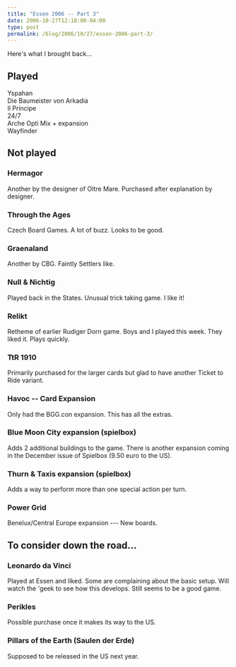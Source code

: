 ```yaml
---
title: "Essen 2006 -- Part 3"
date: 2006-10-27T12:18:00-04:00
type: post
permalink: /blog/2006/10/27/essen-2006-part-3/
---
```

Here's what I brought back...

## Played

Yspahan  
Die Baumeister von Arkadia  
Il Principe  
24/7  
Arche Opti Mix + expansion  
Wayfinder
  
## Not played

### Hermagor 

Another by the designer of Oltre Mare. Purchased after explanation by designer.

### Through the Ages

Czech Board Games. A lot of buzz. Looks to be good.

### Graenaland

Another by CBG. Faintly Settlers like.

### Null & Nichtig

Played back in the States. Unusual trick taking game. I like it!

### Relikt

Retheme of earlier Rudiger Dorn game. Boys and I played this week. They liked it. Plays quickly.

### TtR 1910

Primarily purchased for the larger cards but glad to have another Ticket to Ride variant.

### Havoc -- Card Expansion

Only had the BGG.con expansion. This has all the extras.

### Blue Moon City expansion (spielbox)

Adds 2 additional buildings to the game. There is another expansion coming in the December issue of Spielbox (9.50 euro to the US).

### Thurn & Taxis expansion (spielbox)

Adds a way to perform more than one special action per turn.

### Power Grid

Benelux/Central Europe expansion --- New boards.

## To consider down the road...

### Leonardo da Vinci

Played at Essen and liked. Some are complaining about the basic setup. Will watch the 'geek to see how this develops. Still seems to be a good game.

### Perikles

Possible purchase once it makes its way to the US.

### Pillars of the Earth (Saulen der Erde)

Supposed to be released in the US next year.

